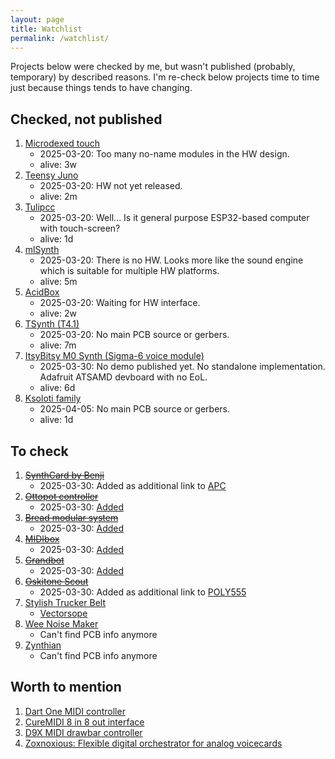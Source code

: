 ```yaml
---
layout: page
title: Watchlist
permalink: /watchlist/
---
```


Projects below were checked by me, but wasn't published (probably, temporary) by described reasons. I'm re-check below projects time to time just because things tends to have changing.

## Checked, not published
1. [Microdexed touch](https://codeberg.org/positionhigh/MicroDexed-touch)
    - 2025-03-20: Too many no-name modules in the HW design.
    - alive: 3w
1. [Teensy Juno](https://github.com/wang-edward/teensy-juno)
    - 2025-03-20: HW not yet released.
    - alive: 2m
1. [Tulipcc](https://github.com/shorepine/tulipcc)
    - 2025-03-20: Well... Is it general purpose ESP32-based computer with touch-screen?
    - alive: 1d
1. [mlSynth](https://github.com/marcel-licence/ml_synth_basic_example)
    - 2025-03-20: There is no HW. Looks more like the sound engine which is suitable for multiple HW platforms.
    - alive: 5m
1. [AcidBox](https://github.com/copych/AcidBox)
    - 2025-03-20: Waiting for HW interface.
    - alive: 2w
1. [TSynth (T4.1)](https://github.com/ElectroTechnique/TSynth-Teensy4.1)
    - 2025-03-20: No main PCB source or gerbers.
    - alive: 7m
1. [ItsyBitsy M0 Synth (Sigma-6 voice module)](https://www.mjbauer.biz/Sigma6_M0_synth_weblog.htm)
    - 2025-03-30: No demo published yet. No standalone implementation. Adafruit ATSAMD devboard with no EoL.
    - alive: 6d
1. [Ksoloti family](https://ksoloti.github.io/5-resources.html)
    - 2025-04-05: No main PCB source or gerbers.
    - alive: 1d

## To check
1. [~~SynthCard by Benji~~](https://benjiaomodular.com/post/2022-11-26-synthcard/)
    - 2025-03-30: Added as additional link to [APC](/synths/attiny-punk-console)
1. [~~Ottopot controller~~](https://gerotakke.de/ottopot/)
    - 2025-03-30: [Added](/synths/ottopot)
1. [~~Bread modular system~~](https://github.com/bread-modular/bread-modular)
    - 2025-03-30: [Added](/synths/bread-modular)
1. [~~MIDIbox~~](http://ucapps.de/)
    - 2025-03-30: [Added](/synths/midibox)
1. [~~Grandbot~~](https://github.com/handeyeco/Grandbot)
    - 2025-03-30: [Added](/synths/grandbot)
1. [~~Oskitone Scout~~](https://github.com/oskitone/scout)
    - 2025-03-30: Added as additional link to [POLY555](/synths/poly555)
1. [Stylish Trucker Belt](https://github.com/softegg/Stylish-Trucker-Belt-Synthesizer)
    - [Vectorsope](https://github.com/softegg/Vectorscope-Synth)
1. [Wee Noise Maker](/synths/wee-noise-maker)
    - Can't find PCB info anymore
1. [Zynthian](/synths/zynthian)
    - Can't find PCB info anymore

## Worth to mention
1. [Dart One MIDI controller](https://dartmobo.com/dart-one-arduino-open-controller-arcade/)
1. [CureMIDI 8 in 8 out interface](https://github.com/keshikan/CureMIDI8)
1. [D9X MIDI drawbar controller](https://github.com/ZioGuido/GMLAB_D9X/tree/master)
1. [Zoxnoxious: Flexible digital orchestrator for analog voicecards](https://github.com/brer-rabbit/zoxnoxious/)